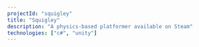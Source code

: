 ```yaml
---
projectId: "squigley"
title: "Squigley"
description: "A physics-based platformer available on Steam"
technologies: ["c#", "unity"]
---
```

